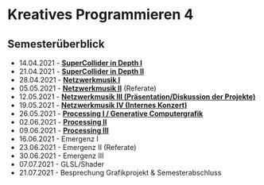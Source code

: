 # Kreatives Programmieren 4

## Semesterüberblick

* 14.04.2021 - [**SuperCollider in Depth I**](01)
* 21.04.2021 - [**SuperCollider in Depth II**](02)
* 28.04.2021 - [**Netzwerkmusik I**](03)
* 05.05.2021 - [**Netzwerkmusik II**](04) (Referate)
* 12.05.2021 - [**Netzwerkmusik III (Präsentation/Diskussion der Projekte)**](05)
* 19.05.2021 - [**Netzwerkmusik IV (Internes Konzert)**](06)
* 26.05.2021 - [**Processing I / Generative Computergrafik**](07)
* 02.06.2021 - [**Processing II**](08) 
* 09.06.2021 - [**Processing III**](09)
* 16.06.2021 - Emergenz I
* 23.06.2021 - Emergenz II (Referate)
* 30.06.2021 - Emergenz III
* 07.07.2021 - GLSL/Shader
* 21.07.2021 - Besprechung Grafikprojekt & Semesterabschluss
